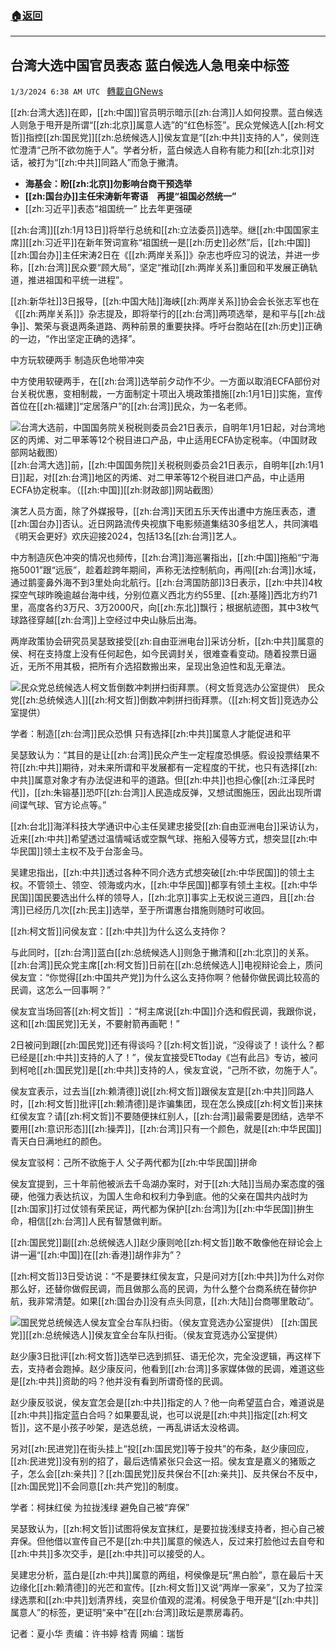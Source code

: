 ###  [:house:返回](README.md)
---


## 台湾大选中国官员表态 蓝白候选人急甩亲中标签
`1/3/2024 6:38 AM UTC ` [轉載自GNews](https://gnews.org/articles/2180451)

[[zh:台湾大选]]在即，[[zh:中国]]官员明示暗示[[zh:台湾]]人如何投票。蓝白候选人则急于甩开是所谓“[[zh:北京]]属意人选”的“红色标签”。民众党候选人[[zh:柯文哲]]指控[[zh:国民党]][[zh:总统候选人]]侯友宜是“[[zh:中共]]支持的人”，侯则连忙澄清“己所不欲勿施于人”。学者分析，蓝白候选人自称有能力和[[zh:北京]]对话，被打为“[[zh:中共]]同路人”而急于撇清。
* **海基会：盼[[zh:北京]]勿影响台商干预选举**
* **[[zh:国台办]]主任宋涛新年寄语　再提“祖国必然统一”**
* [[zh:习近平]]表态“祖国统一” 比去年更强硬

[[zh:台湾]][[zh:1月13日]]将举行总统和[[zh:立法委员]]选举。继[[zh:中国国家主席]][[zh:习近平]]在新年贺词宣称“祖国统一是[[zh:历史]]必然”后，[[zh:中国]][[zh:国台办]]主任宋涛2日在《[[zh:两岸关系]]》杂志也呼应习的说法，并进一步称，[[zh:台湾]]民众要“顾大局”，坚定“推动[[zh:两岸关系]]重回和平发展正确轨道，推进祖国和平统一进程”。

[[zh:新华社]]3日报导，[[zh:中国大陆]]海峡[[zh:两岸关系]]协会会长张志军也在《[[zh:两岸关系]]》杂志提及，即将举行的[[zh:台湾]]两项选举，是和平与[[zh:战争]]、繁荣与衰退两条道路、两种前景的重要抉择。呼吁台胞站在[[zh:历史]]正确的一边，“作出坚定正确的选择”。

中方玩软硬两手 制造灰色地带冲突

中方使用软硬两手，在[[zh:台湾]]选举前夕动作不少。一方面以取消ECFA部份对台关税优惠，变相制裁，一方面制定十项出入境政策措施[[zh:1月1日]]实施，宣传首位在[[zh:福建]]“定居落户”的[[zh:台湾]]民众，为一名老师。

![台湾大选前，中国国务院关税税则委员会21日表示，自明年1月1日起，对台湾地区的丙烯、对二甲苯等12个税目进口产品，中止适用ECFA协定税率。（中国财政部网站截图）](https://www.rfa.org/mandarin/yataibaodao/gangtai/taiwan-xuanju/hx-01032024083137.html/social_media.png/@@images/bdb5bc4b-c1a1-42dd-be64-3a3ebde3ab2c.png "台湾大选前，中国国务院关税税则委员会21日表示，自明年1月1日起，对台湾地区的丙烯、对二甲苯等12个税目进口产品，中止适用ECFA协定税率。（中国财政部网站截图）") [[zh:台湾大选]]前，[[zh:中国国务院]]关税税则委员会21日表示，自明年[[zh:1月1日]]起，对[[zh:台湾]]地区的丙烯、对二甲苯等12个税目进口产品，中止适用ECFA协定税率。（[[zh:中国]][[zh:财政部]]网站截图）

演艺人员方面，除了外媒报导，[[zh:台湾]]天团五乐天传出遭中方施压表态，遭[[zh:国台办]]否认。近日网路流传央视旗下电影频道集结30多组艺人，共同演唱《明天会更好》欢庆迎接2024，包括13名[[zh:台湾]]艺人。

中方制造灰色冲突的情况也频传，[[zh:台湾]]海巡署指出，[[zh:中国]]拖船“宁海拖5001”跟“远辰”，趁着趁跨年期间，声称无法控制航向，再闯[[zh:台湾]]水域，通过鹅銮鼻外海不到3里处向北航行。[[zh:台湾国防部]]3日表示，[[zh:中共]]4枚探空气球昨晚逾越台海中线，分别位嘉义西北方约55里、[[zh:基隆]]西北方约71里，高度各约3万尺、3万2000尺，向[[zh:东北]]飘行；根据航迹图，其中3枚气球路径穿越[[zh:台湾]]上空经过中央山脉后出海。

两岸政策协会研究员吴瑟致接受[[zh:自由亚洲电台]]采访分析，[[zh:中共]]属意的侯、柯在支持度上没有任何起色，如今民调封关，很难查看变动。随着投票日逼近，无所不用其极，把所有介选招数搬出来，呈现出急迫性和乱无章法。

![民众党总统候选人柯文哲倒数冲刺拼扫街拜票。（柯文哲竞选办公室提供）](https://www.rfa.org/mandarin/yataibaodao/gangtai/taiwan-xuanju/hx-01032024083137.html/4e09.jpg/@@images/39a6fe0e-90a9-45d6-bab8-bdcc5fad3bbf.jpeg "民众党总统候选人柯文哲倒数冲刺拼扫街拜票。（柯文哲竞选办公室提供）") 民众党[[zh:总统候选人]][[zh:柯文哲]]倒数冲刺拼扫街拜票。（[[zh:柯文哲]]竞选办公室提供）

学者：制造[[zh:台湾]]民众恐惧 只有选择[[zh:中共]]属意人才能促进和平

吴瑟致认为：“其目的是让[[zh:台湾]]民众产生一定程度恐惧感。假设投票结果不符[[zh:中共]]期待，对未来所谓和平发展都有一定程度的干扰，也只有选择[[zh:中共]]属意对象才有办法促进和平的道路。但[[zh:中共]]也担心像[[zh:江泽民时代]]，[[zh:朱镕基]]恐吓[[zh:台湾]]人民造成反弹，又想试图施压，因此出现所谓间谍气球、官方论点等。”

[[zh:台北]]海洋科技大学通识中心主任吴建忠接受[[zh:自由亚洲电台]]采访认为，近来[[zh:中共]]希望透过温情喊话或空飘气球、拖船入侵等方式，想突显[[zh:中华民国]]领土主权不及于台澎金马。

吴建忠指出，[[zh:中共]]透过各种不同介选方式想突破[[zh:中华民国]]的领土主权。不管领土、领空、领海或内水，[[zh:中华民国]]都享有领土主权。[[zh:中华民国]]国民要选出什么样的领导人，[[zh:北京]]事实上无权说三道四，且[[zh:台湾]]已经历几次[[zh:民主]]选举，至于所谓惠台措施则随时可收回。

[[zh:柯文哲]]问侯友宜：[[zh:中共]]为什么这么支持你？

与此同时，[[zh:台湾]]蓝白[[zh:总统候选人]]则急于撇清和[[zh:北京]]的关系。[[zh:台湾]]民众党主席[[zh:柯文哲]]日前在[[zh:总统候选人]]电视辩论会上，质问侯友宜：“你觉得[[zh:中国共产党]]为什么这么支持你啊？他替你做民调比较高的民调，这怎么一回事啊？”

侯友宜当场回答[[zh:柯文哲]] ：“柯主席说[[zh:中国]]介选和假民调，我跟你说，这和[[zh:国民党]]无关，不要射箭再画靶！”

2日被问到跟[[zh:国民党]]还有得谈吗？[[zh:柯文哲]]说，“没得谈了！谈什么？都已经是[[zh:中共]]支持的人了！”，侯友宜接受ETtoday《岂有此吕》专访，被问到柯呛[[zh:国民党]]是[[zh:中共]]支持的人，侯友宜说，“己所不欲，勿施于人”。

侯友宜表示，过去当[[zh:赖清德]]说[[zh:柯文哲]]跟侯友宜是[[zh:中共]]同路人时，[[zh:柯文哲]]批评[[zh:赖清德]]是诈骗集团，现在怎么换成[[zh:柯文哲]]来抹红侯友宜？请[[zh:柯文哲]]不要随便抹红别人，[[zh:台湾]]最需要是团结，选举不要用[[zh:意识形态]][[zh:操弄]]，[[zh:台湾]]只有一个颜色，就是[[zh:中华民国]]青天白日满地红的颜色。

侯友宜驳柯：己所不欲施于人 父子两代都为[[zh:中华民国]]拼命

侯友宜提到，三十年前他被派去千岛湖办案时，对于[[zh:大陆]]当局办案态度的强硬，他强力表达抗议，为国人生命和权利力争到底。他的父亲在国共内战时为[[zh:国家]]打过仗领有荣民证，两代都为保护[[zh:台湾]]为[[zh:中华民国]]拚生命，相信[[zh:台湾]]人民有智慧做判断。

[[zh:国民党]]副[[zh:总统候选人]]赵少康则呛[[zh:柯文哲]]敢不敢像他在辩论会上讲一遍“[[zh:中国]]在[[zh:香港]]胡作非为”？

[[zh:柯文哲]]3日受访说：“不是要抹红侯友宜，只是问对方[[zh:中共]]为什么对你那么好，还替你做假民调，而且做那么高的民调，为什么整个台商系统在替你护航，我非常清楚。如果[[zh:国台办]]没有点头同意，[[zh:大陆]]台商哪里敢动”。

![国民党总统候选人侯友宜全台车队扫街。（侯友宜竞选办公室提供）](https://www.rfa.org/mandarin/yataibaodao/gangtai/taiwan-xuanju/hx-01032024083137.html/4e03.jpg/@@images/6c183860-3ad2-4949-ad66-0743098e1a80.jpeg "国民党总统候选人侯友宜全台车队扫街。（侯友宜竞选办公室提供）") [[zh:国民党]][[zh:总统候选人]]侯友宜全台车队扫街。（侯友宜竞选办公室提供）

赵少康3日批评[[zh:柯文哲]]选举已选到抓狂、语无伦次，完全没逻辑，再这样下去，支持者会跑掉。赵少康反问，他看到[[zh:台湾]]多家媒体做的民调，难道这些是[[zh:中共]]资助的吗？他并没有看到所谓奇怪的民调。

赵少康反驳说，侯友宜怎会是[[zh:中共]]指定的人？他一向希望蓝白合，难道说是[[zh:中共]]指定蓝白合吗？如果要乱说，也可以说是[[zh:中共]]指定[[zh:柯文哲]]，这不是小孩子吵架，是选总统，一再乱讲话太没格调。

另对[[zh:民进党]]在街头挂上“投[[zh:国民党]]等于投共”的布条，赵少康回应，[[zh:民进党]]没有别的招了，最后选情紧张只会这一招。侯友宜是嘉义的猪贩之子，怎么会[[zh:亲共]]？[[zh:国民党]]反共保台不[[zh:亲共]]、反共保台不反中，[[zh:国民党]]不会同意[[zh:共产党]]的制度。

学者：柯抹红侯 为拉拢浅绿 避免自己被“弃保”

吴瑟致认为，[[zh:柯文哲]]试图将侯友宜抹红，是要拉拢浅绿支持者，担心自己被弃保。但他借以宣传自己不是[[zh:中共]]属意的候选人，反过来打脸他过去自夸和[[zh:中共]]多次交手，是[[zh:中共]]可以接受的人。

吴建忠分析，蓝白是[[zh:中共]]属意的两组，柯侯像是玩“黑白脸”，意在最后十天边缘化[[zh:赖清德]]的光芒和宣传。[[zh:柯文哲]]又说“两岸一家亲”，又为了拉深绿选票和[[zh:中共]]划清界线，突显价值观的混淆。柯侯急于甩开是“[[zh:中共]]属意人”的标签，更证明“亲中”在[[zh:台湾]]政坛是票房毒药。

记者：夏小华    责编：许书婷 梒青    网编：瑞哲
